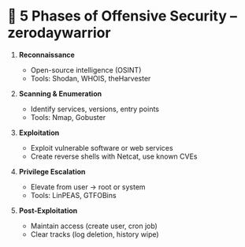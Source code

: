 # 📘 5 Phases of Offensive Security – zerodaywarrior

1. **Reconnaissance**
   - Open-source intelligence (OSINT)
   - Tools: Shodan, WHOIS, theHarvester

2. **Scanning & Enumeration**
   - Identify services, versions, entry points
   - Tools: Nmap, Gobuster

3. **Exploitation**
   - Exploit vulnerable software or web services
   - Create reverse shells with Netcat, use known CVEs

4. **Privilege Escalation**
   - Elevate from user → root or system
   - Tools: LinPEAS, GTFOBins

5. **Post-Exploitation**
   - Maintain access (create user, cron job)
   - Clear tracks (log deletion, history wipe)
